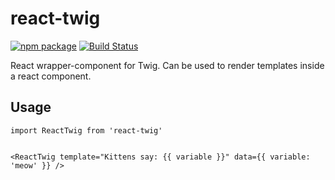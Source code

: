 # react-twig

[![npm package](https://img.shields.io/npm/v/react-twig.svg?style=flat-square)](https://www.npmjs.org/package/react-twig)
[![Build Status](https://travis-ci.org/lauriii/react-twig.svg?branch=master)](https://travis-ci.org/lauriii/react-twig)

React wrapper-component for Twig. Can be used to render templates inside a react component.

## Usage

    import ReactTwig from 'react-twig'


    <ReactTwig template="Kittens say: {{ variable }}" data={{ variable: 'meow' }} />
